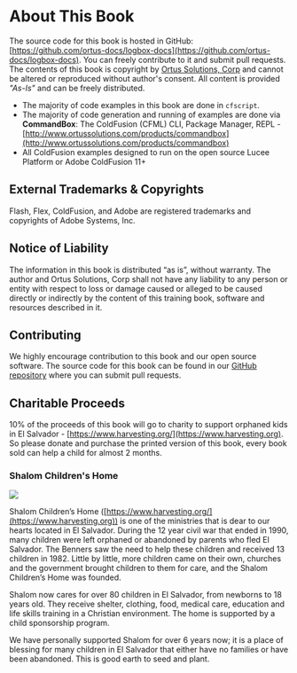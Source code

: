 # About This Book

The source code for this book is hosted in GitHub: [https://github.com/ortus-docs/logbox-docs](https://github.com/ortus-docs/logbox-docs). You can freely contribute to it and submit pull requests. The contents of this book is copyright by [Ortus Solutions, Corp](https://www.ortussolutions.com) and cannot be altered or reproduced without author's consent. All content is provided _"As-Is"_ and can be freely distributed.

* The majority of code examples in this book are done in `cfscript`.
* The majority of code generation and running of examples are done via **CommandBox**: The ColdFusion (CFML) CLI, Package Manager, REPL - [http://www.ortussolutions.com/products/commandbox](http://www.ortussolutions.com/products/commandbox)
* All ColdFusion examples designed to run on the open source Lucee Platform or Adobe ColdFusion 11+

## External Trademarks & Copyrights

Flash, Flex, ColdFusion, and Adobe are registered trademarks and copyrights of Adobe Systems, Inc.

## Notice of Liability

The information in this book is distributed “as is”, without warranty. The author and Ortus Solutions, Corp shall not have any liability to any person or entity with respect to loss or damage caused or alleged to be caused directly or indirectly by the content of this training book, software and resources described in it.

## Contributing

We highly encourage contribution to this book and our open source software. The source code for this book can be found in our [GitHub repository](https://github.com/ortus-docs/logbox-docs) where you can submit pull requests.

## Charitable Proceeds

10% of the proceeds of this book will go to charity to support orphaned kids in El Salvador - [https://www.harvesting.org/](https://www.harvesting.org). So please donate and purchase the printed version of this book, every book sold can help a child for almost 2 months.

### Shalom Children's Home

![](<../.gitbook/assets/shalom (1).jpg>)

Shalom Children’s Home ([https://www.harvesting.org/](https://www.harvesting.org)) is one of the ministries that is dear to our hearts located in El Salvador. During the 12 year civil war that ended in 1990, many children were left orphaned or abandoned by parents who fled El Salvador. The Benners saw the need to help these children and received 13 children in 1982. Little by little, more children came on their own, churches and the government brought children to them for care, and the Shalom Children’s Home was founded.

Shalom now cares for over 80 children in El Salvador, from newborns to 18 years old. They receive shelter, clothing, food, medical care, education and life skills training in a Christian environment. The home is supported by a child sponsorship program.

We have personally supported Shalom for over 6 years now; it is a place of blessing for many children in El Salvador that either have no families or have been abandoned. This is good earth to seed and plant.
